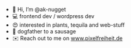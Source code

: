 - 👋 Hi, I’m @ak-nugget
- 💻 frontend dev / wordpress dev
- 😍 interested in plants, tequila and web-stuff
- 🐶 dogfather to a sausage
- ✉️ Reach out to me on www.pixelfreiheit.de
<!--- 💞️ I’m looking to collaborate on ... -->

<!---
ak-nugget/ak-nugget is a ✨ special ✨ repository because its `README.md` (this file) appears on your GitHub profile.
You can click the Preview link to take a look at your changes.
--->
